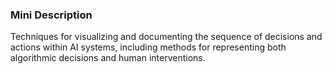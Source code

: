 ### Mini Description

Techniques for visualizing and documenting the sequence of decisions and actions within AI systems, including methods for representing both algorithmic decisions and human interventions.
